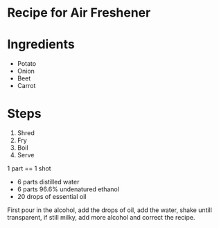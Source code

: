 Recipe for Air Freshener
========================

# Ingredients

 - Potato
 - Onion
 - Beet
 - Carrot

# Steps

 1. Shred
 2. Fry
 3. Boil
 4. Serve


1 part == 1 shot

 - 6 parts distilled water
 - 6 parts 96.6% undenatured ethanol
 - 20 drops of essential oil

First pour in the alcohol, 
add the drops of oil, 
add the water, 
shake untill transparent, 
if still milky, add more alcohol and correct the recipe.